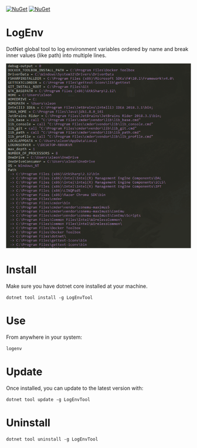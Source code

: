 [![NuGet](https://img.shields.io/nuget/v/LogEnvTool.svg?style=for-the-badge)](https://www.nuget.org/packages/LogEnvTool/) 
[![NuGet](https://img.shields.io/nuget/dt/LogEnvTool.svg?style=for-the-badge)](https://www.nuget.org/packages/LogEnvTool/)
 
# LogEnv

DotNet global tool to log environment variables ordered by name and break inner values (like path) into multiple lines.

<p align="center">
  <img src="Screenshot.png">
</p>

# Install

Make sure you have dotnet core installed at your machine.

```console
dotnet tool install -g LogEnvTool
```

# Use

From anywhere in your system:

```console
logenv
```

# Update

Once installed, you can update to the latest version with:

```console
dotnet tool update -g LogEnvTool
```

# Uninstall

```console
dotnet tool uninstall -g LogEnvTool
```
   

